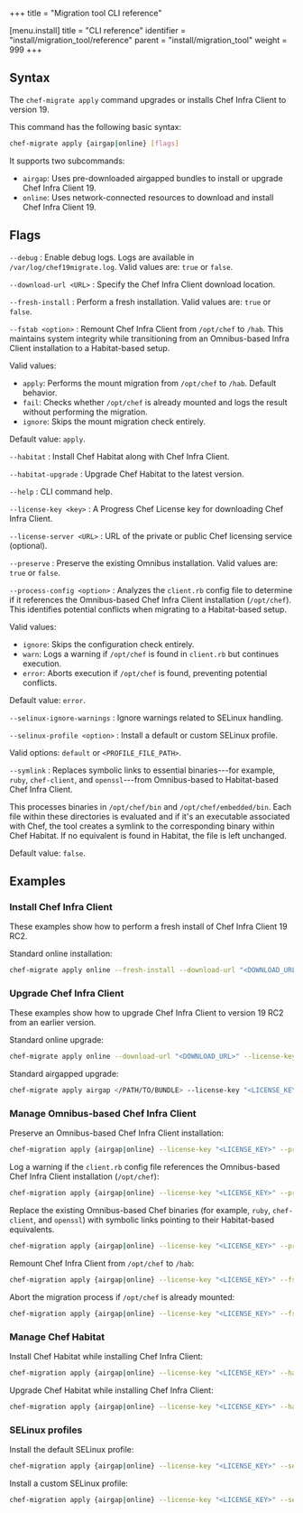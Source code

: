 +++
title = "Migration tool CLI reference"

[menu.install]
title = "CLI reference"
identifier = "install/migration_tool/reference"
parent = "install/migration_tool"
weight = 999
+++

## Syntax

The `chef-migrate apply` command upgrades or installs Chef Infra Client to version 19.

This command has the following basic syntax:

```sh
chef-migrate apply {airgap|online} [flags]
```

It supports two subcommands:

- `airgap`: Uses pre-downloaded airgapped bundles to install or upgrade Chef Infra Client 19.
- `online`: Uses network-connected resources to download and install Chef Infra Client 19.

## Flags

<!-- markdownlint-disable MD006 MD007 -->

`--debug`
: Enable debug logs. Logs are available in `/var/log/chef19migrate.log`. Valid values are: `true` or `false`.

`--download-url <URL>`
: Specify the Chef Infra Client download location.

`--fresh-install`
: Perform a fresh installation. Valid values are: `true` or `false`.

`--fstab <option>`
: Remount Chef Infra Client from `/opt/chef` to `/hab`.
  This maintains system integrity while transitioning from an Omnibus-based Infra Client installation to a Habitat-based setup.

  Valid values:

  - `apply`: Performs the mount migration from `/opt/chef` to `/hab`. Default behavior.
  - `fail`: Checks whether `/opt/chef` is already mounted and logs the result without performing the migration.
  - `ignore`: Skips the mount migration check entirely.

  Default value: `apply`.

`--habitat`
: Install Chef Habitat along with Chef Infra Client.

`--habitat-upgrade`
: Upgrade Chef Habitat to the latest version.

`--help`
: CLI command help.

`--license-key <key>`
: A Progress Chef License key for downloading Chef Infra Client.

`--license-server <URL>`
: URL of the private or public Chef licensing service (optional).

`--preserve`
: Preserve the existing Omnibus installation. Valid values are: `true` or `false`.

`--process-config <option>`
: Analyzes the `client.rb` config file to determine if it references the Omnibus-based Chef Infra Client installation (`/opt/chef`). This identifies potential conflicts when migrating to a Habitat-based setup.

  Valid values:

  - `ignore`: Skips the configuration check entirely.
  - `warn`: Logs a warning if `/opt/chef` is found in `client.rb` but continues execution.
  - `error`: Aborts execution if `/opt/chef` is found, preventing potential conflicts.

  Default value: `error`.

`--selinux-ignore-warnings`
: Ignore warnings related to SELinux handling.

`--selinux-profile <option>`
: Install a default or custom SELinux profile.

  Valid options: `default` or `<PROFILE_FILE_PATH>`.

`--symlink`
: Replaces symbolic links to essential binaries---for example, `ruby`, `chef-client`, and `openssl`---from Omnibus-based to Habitat-based Chef Infra Client.

  This processes binaries in `/opt/chef/bin` and `/opt/chef/embedded/bin`. Each file within these directories is evaluated and if it's an executable associated with Chef, the tool creates a symlink to the corresponding binary within Chef Habitat. If no equivalent is found in Habitat, the file is left unchanged.

  Default value: `false`.

<!-- markdownlint-enable MD006 MD007 -->

## Examples

### Install Chef Infra Client

These examples show how to perform a fresh install of Chef Infra Client 19 RC2.

Standard online installation:

```sh
chef-migrate apply online --fresh-install --download-url "<DOWNLOAD_URL>" --license-key "<LICENSE_KEY>"
```

<!---
Standard airgapped installation:

```sh
chef-migrate apply airgap </PATH/TO/BUNDLE> --fresh-install --license-key "<LICENSE_KEY>"
```
--->

### Upgrade Chef Infra Client

These examples show how to upgrade Chef Infra Client to version 19 RC2 from an earlier version.

Standard online upgrade:

```sh
chef-migrate apply online --download-url "<DOWNLOAD_URL>" --license-key "<LICENSE_KEY>"
```

Standard airgapped upgrade:

```sh
chef-migrate apply airgap </PATH/TO/BUNDLE> --license-key "<LICENSE_KEY>"
```

### Manage Omnibus-based Chef Infra Client

Preserve an Omnibus-based Chef Infra Client installation:

```sh
chef-migration apply {airgap|online} --license-key "<LICENSE_KEY>" --preserve
```

Log a warning if the `client.rb` config file references the Omnibus-based Chef Infra Client installation (`/opt/chef`):

```sh
chef-migration apply {airgap|online} --license-key "<LICENSE_KEY>" --process-config warn
```

Replace the existing Omnibus-based Chef binaries (for example, `ruby`, `chef-client`, and `openssl`) with symbolic links pointing to their Habitat-based equivalents.

```sh
chef-migration apply {airgap|online} --license-key "<LICENSE_KEY>" --preserve --symlink
```

Remount Chef Infra Client from `/opt/chef` to `/hab`:

```sh
chef-migration apply {airgap|online} --license-key "<LICENSE_KEY>" --fstab apply
```

Abort the migration process if `/opt/chef` is already mounted:

```sh
chef-migration apply {airgap|online} --license-key "<LICENSE_KEY>" --fstab fail
```

### Manage Chef Habitat

Install Chef Habitat while installing Chef Infra Client:

```sh
chef-migration apply {airgap|online} --license-key "<LICENSE_KEY>" --habitat
```

Upgrade Chef Habitat while installing Chef Infra Client:

```sh
chef-migration apply {airgap|online} --license-key "<LICENSE_KEY>" --habitat-upgrade
```

### SELinux profiles

Install the default SELinux profile:

```sh
chef-migration apply {airgap|online} --license-key "<LICENSE_KEY>" --selinux-profile default --selinux-ignore-warnings
```

Install a custom SELinux profile:

```sh
chef-migration apply {airgap|online} --license-key "<LICENSE_KEY>" --selinux-profile <PATH/TO/CUSTOM/PROFILE>
```
